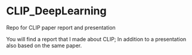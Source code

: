# CLIP_DeepLearning
Repo for CLIP paper report and presentation

You will find a report that I made about CLIP; In addition to a presentation also based on the same paper.
